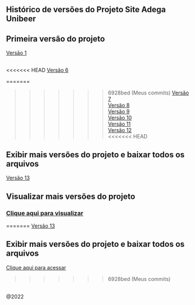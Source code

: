 ## Histórico de versões do Projeto Site Adega Unibeer

## Primeira versão do projeto  
<a href="https://github.com/caiorodrigues2804/PROJETO_SITE_Adega_UniBeer/tree/v_01">Versão 1</a>

##
<<<<<<< HEAD
<a href="https://github.com/caiorodrigues2804/PROJETO_SITE_Adega_UniBeer/tree/v_06">Versão 6</a><br/>


=======
>>>>>>> 6928bed (Meus commits)
<a href="https://github.com/caiorodrigues2804/PROJETO_SITE_Adega_UniBeer/tree/v_07">Versão 7</a><br/>
<a href="https://github.com/caiorodrigues2804/PROJETO_SITE_Adega_UniBeer/tree/v_08">Versão 8</a><br/> 
<a href="https://github.com/caiorodrigues2804/PROJETO_SITE_Adega_UniBeer/tree/v_09">Versão 9</a><br/>
<a href="https://github.com/caiorodrigues2804/PROJETO_SITE_Adega_UniBeer/tree/v_10">Versão 10</a><br/>
<a href="https://github.com/caiorodrigues2804/PROJETO_SITE_Adega_UniBeer/tree/v_11">Versão 11</a><br/>
<a href="https://github.com/caiorodrigues2804/PROJETO_SITE_Adega_UniBeer/tree/v_12">Versão 12</a><br/>
<<<<<<< HEAD


## Exibir mais versões do projeto e baixar todos os arquivos

<a href="https://github.com/caiorodrigues2804/PROJETO_SITE_Adega_UniBeer/tree/v_12">Versão 13</a><br/>

## Visualizar mais versões do projeto
<h3><a href="https://adegaunibeerversoes.caiorodriguesportfolios.com.br/">Clique aqui para visualizar</a></h3>
 
=======
<a href="https://github.com/caiorodrigues2804/PROJETO_SITE_Adega_UniBeer/tree/v_12">Versão 13</a><br/>

## Exibir mais versões do projeto e baixar todos os arquivos
<a href="https://adegaunibeerversoes.caiorodriguesportfolios.com.br/">Clique aqui para acessar</a><br/>

>>>>>>> 6928bed (Meus commits)
<br/>
@2022


	 
